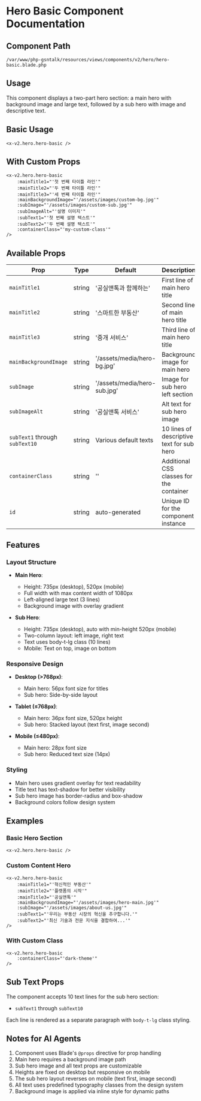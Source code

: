 # Hero Basic Component Documentation

## Component Path
`/var/www/php-gsntalk/resources/views/components/v2/hero/hero-basic.blade.php`

## Usage
This component displays a two-part hero section: a main hero with background image and large text, followed by a sub hero with image and descriptive text.

## Basic Usage
```blade
<x-v2.hero.hero-basic />
```

## With Custom Props
```blade
<x-v2.hero.hero-basic 
    :mainTitle1="'첫 번째 타이틀 라인'"
    :mainTitle2="'두 번째 타이틀 라인'"
    :mainTitle3="'세 번째 타이틀 라인'"
    :mainBackgroundImage="'/assets/images/custom-bg.jpg'"
    :subImage="'/assets/images/custom-sub.jpg'"
    :subImageAlt="'설명 이미지'"
    :subText1="'첫 번째 설명 텍스트'"
    :subText2="'두 번째 설명 텍스트'"
    :containerClass="'my-custom-class'"
/>
```

## Available Props

| Prop | Type | Default | Description |
|------|------|---------|-------------|
| `mainTitle1` | string | '공실앤톡과 함께하는' | First line of main hero title |
| `mainTitle2` | string | '스마트한 부동산' | Second line of main hero title |
| `mainTitle3` | string | '중개 서비스' | Third line of main hero title |
| `mainBackgroundImage` | string | '/assets/media/hero-bg.jpg' | Background image for main hero |
| `subImage` | string | '/assets/media/hero-sub.jpg' | Image for sub hero left section |
| `subImageAlt` | string | '공실앤톡 서비스' | Alt text for sub hero image |
| `subText1` through `subText10` | string | Various default texts | 10 lines of descriptive text for sub hero |
| `containerClass` | string | '' | Additional CSS classes for the container |
| `id` | string | auto-generated | Unique ID for the component instance |

## Features

### Layout Structure
- **Main Hero**: 
  - Height: 735px (desktop), 520px (mobile)
  - Full width with max content width of 1080px
  - Left-aligned large text (3 lines)
  - Background image with overlay gradient
  
- **Sub Hero**:
  - Height: 735px (desktop), auto with min-height 520px (mobile)
  - Two-column layout: left image, right text
  - Text uses body-t-lg class (10 lines)
  - Mobile: Text on top, image on bottom

### Responsive Design
- **Desktop (>768px)**:
  - Main hero: 56px font size for titles
  - Sub hero: Side-by-side layout
  
- **Tablet (≤768px)**:
  - Main hero: 36px font size, 520px height
  - Sub hero: Stacked layout (text first, image second)
  
- **Mobile (≤480px)**:
  - Main hero: 28px font size
  - Sub hero: Reduced text size (14px)

### Styling
- Main hero uses gradient overlay for text readability
- Title text has text-shadow for better visibility
- Sub hero image has border-radius and box-shadow
- Background colors follow design system

## Examples

### Basic Hero Section
```blade
<x-v2.hero.hero-basic />
```

### Custom Content Hero
```blade
<x-v2.hero.hero-basic 
    :mainTitle1="'혁신적인 부동산'"
    :mainTitle2="'플랫폼의 시작'"
    :mainTitle3="'공실앤톡'"
    :mainBackgroundImage="'/assets/images/hero-main.jpg'"
    :subImage="'/assets/images/about-us.jpg'"
    :subText1="'우리는 부동산 시장의 혁신을 추구합니다.'"
    :subText2="'최신 기술과 전문 지식을 결합하여...'"
/>
```

### With Custom Class
```blade
<x-v2.hero.hero-basic 
    :containerClass="'dark-theme'"
/>
```

## Sub Text Props
The component accepts 10 text lines for the sub hero section:
- `subText1` through `subText10`

Each line is rendered as a separate paragraph with `body-t-lg` class styling.

## Notes for AI Agents
1. Component uses Blade's `@props` directive for prop handling
2. Main hero requires a background image path
3. Sub hero image and all text props are customizable
4. Heights are fixed on desktop but responsive on mobile
5. The sub hero layout reverses on mobile (text first, image second)
6. All text uses predefined typography classes from the design system
7. Background image is applied via inline style for dynamic paths